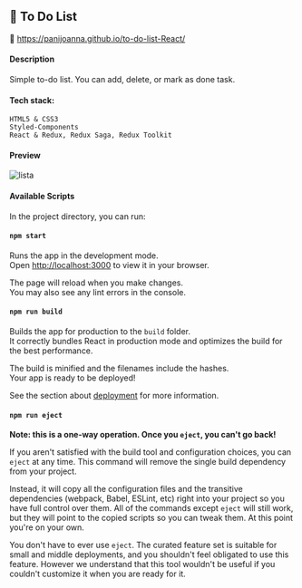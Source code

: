 ## 📁 To Do List

🔗 https://panijoanna.github.io/to-do-list-React/


#### Description
Simple to-do list. You can add, delete, or mark as done task. 

#### Tech stack:
```
HTML5 & CSS3
Styled-Components
React & Redux, Redux Saga, Redux Toolkit
```

#### Preview
![lista](https://user-images.githubusercontent.com/105354955/213544700-944ac44f-777b-4a20-aeec-a622cb59d68f.gif)

#### Available Scripts 

In the project directory, you can run:

#### `npm start` 

Runs the app in the development mode.\
Open [http://localhost:3000](http://localhost:3000) to view it in your browser.

The page will reload when you make changes.\
You may also see any lint errors in the console.

#### `npm run build`

Builds the app for production to the `build` folder.\
It correctly bundles React in production mode and optimizes the build for the best performance.

The build is minified and the filenames include the hashes.\
Your app is ready to be deployed!

See the section about [deployment](https://facebook.github.io/create-react-app/docs/deployment) for more information.

#### `npm run eject`

**Note: this is a one-way operation. Once you `eject`, you can't go back!**

If you aren't satisfied with the build tool and configuration choices, you can `eject` at any time. This command will remove the single build dependency from your project.

Instead, it will copy all the configuration files and the transitive dependencies (webpack, Babel, ESLint, etc) right into your project so you have full control over them. All of the commands except `eject` will still work, but they will point to the copied scripts so you can tweak them. At this point you're on your own.

You don't have to ever use `eject`. The curated feature set is suitable for small and middle deployments, and you shouldn't feel obligated to use this feature. However we understand that this tool wouldn't be useful if you couldn't customize it when you are ready for it.

